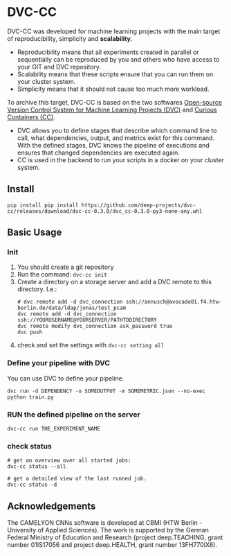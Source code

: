 # DVC-CC

DVC-CC was developed for machine learning projects with the main target of reproducibility, simplicity and **scalability**.

- Reproducibility means that all experiments created in parallel or sequentially can be reproduced by you and others who have access to your GIT and DVC repository.
- Scalability means that these scripts ensure that you can run them on your cluster system.
- Simplicity means that it should not cause too much more workload.

To archive this target, DVC-CC is based on the two softwares [Open-source Version Control System for Machine Learning Projects (DVC)](https://dvc.org/) and [Curious Containers (CC)](https://www.curious-containers.cc/).
- DVC allows you to define stages that describe which command line to call, what dependencies, output, and metrics exist for this command. With the defined stages, DVC knows the pipeline of executions and ensures that changed dependencies are executed again.
- CC is used in the backend to run your scripts in a docker on your cluster system.


## Install
```
pip install pip install https://github.com/deep-projects/dvc-cc/releases/download/dvc-cc-0.3.0/dvc_cc-0.3.0-py3-none-any.whl
```

## Basic Usage

### Init

1. You should create a git repository
2. Run the command: `dvc-cc init`
3. Create a directory on a storage server and add a DVC remote to this directory. I.e.:
    ```
    # dvc remote add -d dvc_connection ssh://annusch@avocado01.f4.htw-berlin.de/data/ldap/jonas/test_pcam
    dvc remote add -d dvc_connection ssh://YOURUSERNAME@YOURSERVER/PATHTODIRECTORY
    dvc remote modify dvc_connection ask_password true
    dvc push
    ```
4. check and set the settings with `dvc-cc setting all`

### Define your pipeline with DVC

You can use DVC to define your pipeline.

```
dvc run -d DEPENDENCY -o SOMEOUTPUT -m SOMEMETRIC.json --no-exec python train.py
```

### RUN the defined pipeline on the server
```
dvc-cc run THE_EXPERIMENT_NAME
```

### check status
```
# get an overview over all started jobs:
dvc-cc status --all

# get a detailed view of the last runned job.
dvc-cc status -d
```


## Acknowledgements
The CAMELYON CNNs software is developed at CBMI (HTW Berlin - University of Applied Sciences). The work is supported by the German Federal Ministry of Education and Research (project deep.TEACHING, grant number 01IS17056 and project deep.HEALTH, grant number 13FH770IX6).


